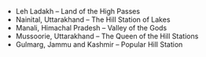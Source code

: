 * Leh Ladakh – Land of the High Passes
* Nainital, Uttarakhand – The Hill Station of Lakes
* Manali, Himachal Pradesh – Valley of the Gods
* Mussoorie, Uttarakhand – The Queen of the Hill Stations
* Gulmarg, Jammu and Kashmir – Popular Hill Station